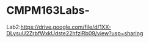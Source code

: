 # CMPM163Labs- 
Lab2:https://drive.google.com/file/d/1XX-DLysuU2ZrbfWxkUdste22hfziRb09/view?usp=sharing